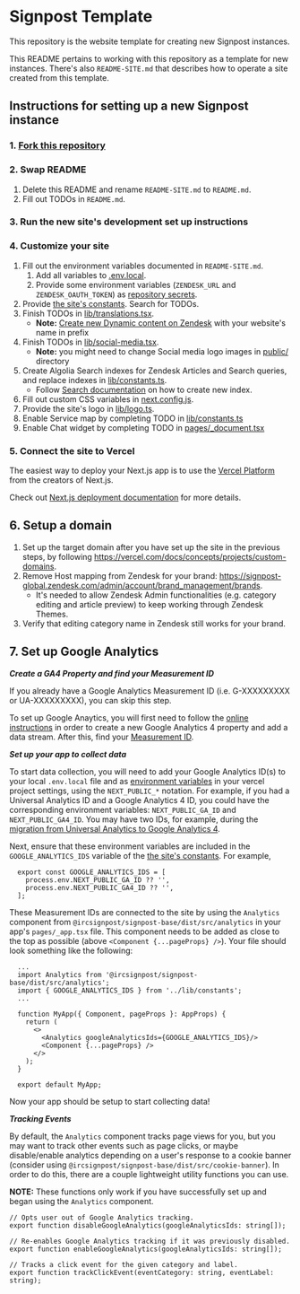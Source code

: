 # Signpost Template

This repository is the website template for creating new Signpost instances.

This README pertains to working with this repository as a template for new
instances. There's also `README-SITE.md` that describes how to operate a site
created from this template.

## Instructions for setting up a new Signpost instance

### 1. [Fork this repository](https://docs.github.com/en/get-started/quickstart/fork-a-repo)

### 2. Swap README

1. Delete this README and rename `README-SITE.md` to `README.md`.
2. Fill out TODOs in `README.md`.

### 3. Run the new site's development set up instructions

### 4. Customize your site

1.  Fill out the environment variables documented in `README-SITE.md`.
    1. Add all variables to [.env.local](https://nextjs.org/docs/basic-features/environment-variables#loading-environment-variables).
    2. Provide some environment variables (`ZENDESK_URL` and
       `ZENDESK_OAUTH_TOKEN`) as [repository
       secrets](https://docs.github.com/en/actions/security-guides/encrypted-secrets#creating-encrypted-secrets-for-a-repository).
2.  Provide [the site's constants](lib/constants.ts). Search for TODOs.
3.  Finish TODOs in [lib/translations.tsx](lib/translations.tsx).
    - **Note:** [Create new Dynamic content on Zendesk](https://signpost-global.zendesk.com/admin/workspaces/agent-workspace/dynamic_content) with your website's name in prefix
4.  Finish TODOs in [lib/social-media.tsx](lib/social-media.tsx).
    - **Note:** you might need to change Social media logo images in [public/](public/) directory
5.  Create Algolia Search indexes for Zendesk Articles and Search queries, and replace indexes in [lib/constants.ts](lib/constants.ts).
    - Follow [Search documentation](README-SITE.md#search) on how to create new index.
6.  Fill out custom CSS variables in [next.config.js](next.config.js).
7.  Provide the site's logo in [lib/logo.ts](lib/logo.ts).
8.  Enable Service map by completing TODO in [lib/constants.ts](lib/constants.ts)
9.  Enable Chat widget by completing TODO in [pages/\_document.tsx](pages/_document.tsx)

### 5. Connect the site to Vercel

The easiest way to deploy your Next.js app is to use the [Vercel
Platform](https://vercel.com/new?utm_medium=default-template&filter=next.js&utm_source=create-next-app&utm_campaign=create-next-app-readme)
from the creators of Next.js.

Check out [Next.js deployment
documentation](https://nextjs.org/docs/deployment) for more details.

## 6. Setup a domain

1. Set up the target domain after you have set up the site in the previous steps,
   by following https://vercel.com/docs/concepts/projects/custom-domains.
2. Remove Host mapping from Zendesk for your brand: https://signpost-global.zendesk.com/admin/account/brand_management/brands.
   - It's needed to allow Zendesk Admin functionalities (e.g. category editing and article preview) to keep working through Zendesk Themes.
3. Verify that editing category name in Zendesk still works for your brand.

## 7. Set up Google Analytics

**_Create a GA4 Property and find your Measurement ID_**

If you already have a Google Analytics Measurement ID (i.e. G-XXXXXXXXX or
UA-XXXXXXXXX), you can skip this step.

To set up Google Anaytics, you will first need to follow the [online
instructions](https://support.google.com/analytics/answer/9304153) in order to
create a new Google Analytics 4 property and add a data stream. After this,
find your [Measurement
ID](https://support.google.com/analytics/answer/9304153#zippy=%2Cadd-your-tag-using-google-tag-manager%2Cfind-your-g--id-for-any-platform-that-accepts-a-g--id).

**_Set up your app to collect data_**

To start data collection, you will need to add your Google Analytics ID(s) to
your local `.env.local` file and as [environment
variables](https://vercel.com/docs/concepts/projects/environment-variables) in
your vercel project settings, using the `NEXT_PUBLIC_*` notation. For example,
if you had a Universal Analytics ID and a Google Analytics 4 ID, you could have
the corresponding environment variables: `NEXT_PUBLIC_GA_ID` and
`NEXT_PUBLIC_GA4_ID`. You may have two IDs, for example, during the
[migration from Universal Analytics to Google Analytics
4](https://support.google.com/analytics/answer/11583528?hl=en).

Next, ensure that these environment variables are included in the `GOOGLE_ANALYTICS_IDS` variable of the [the site's constants](lib/constants.ts). For example,

```
  export const GOOGLE_ANALYTICS_IDS = [
    process.env.NEXT_PUBLIC_GA_ID ?? '',
    process.env.NEXT_PUBLIC_GA4_ID ?? '',
  ];
```

These Measurement IDs are connected to the site by using the `Analytics` component from `@ircsignpost/signpost-base/dist/src/analytics`
in your app's `pages/_app.tsx` file.
This component needs to be added as close to the top as possible (above
`<Component {...pageProps} />`). Your file should look something like the
following:

```
  ...
  import Analytics from '@ircsignpost/signpost-base/dist/src/analytics';
  import { GOOGLE_ANALYTICS_IDS } from '../lib/constants';
  ...

  function MyApp({ Component, pageProps }: AppProps) {
    return (
      <>
        <Analytics googleAnalyticsIds={GOOGLE_ANALYTICS_IDS}/>
        <Component {...pageProps} />
      </>
    );
  }

  export default MyApp;
```

Now your app should be setup to start collecting data!

**_Tracking Events_**

By default, the `Analytics` component tracks page views for you, but you may want to track other events such as page clicks, or maybe disable/enable analytics depending on a user's response to a cookie banner (consider using `@ircsignpost/signpost-base/dist/src/cookie-banner`). In order to do this, there are a couple lightweight utility functions you can use.

**NOTE:** These functions only work if you have successfully set up and began using the `Analytics` component.

```
// Opts user out of Google Analytics tracking.
export function disableGoogleAnalytics(googleAnalyticsIds: string[]);
```

```
// Re-enables Google Analytics tracking if it was previously disabled.
export function enableGoogleAnalytics(googleAnalyticsIds: string[]);
```

```
// Tracks a click event for the given category and label.
export function trackClickEvent(eventCategory: string, eventLabel: string);
```
